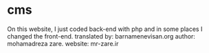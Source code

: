 # cms
On this website, I just coded back-end with php and in some places I changed the front-end.
translated by: barnamenevisan.org
author: mohamadreza zare.
website: mr-zare.ir
